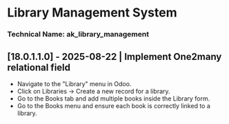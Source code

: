 # Library Management System
 
### Technical Name: ak_library_management
 
## [18.0.1.1.0] - 2025-08-22 | Implement One2many relational field
- Navigate to the "Library" menu in Odoo. 
- Click on Libraries → Create a new record for a library. 
- Go to the Books tab and add multiple books inside the Library form. 
- Go to the Books menu and ensure each book is correctly linked to a library.